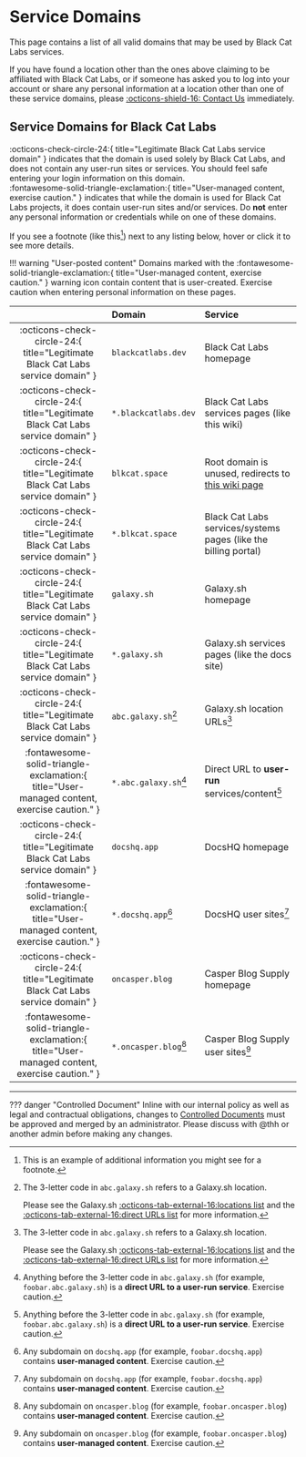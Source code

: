 # Service Domains
This page contains a list of all valid domains that may be used by Black Cat Labs services.

If you have found a location other than the ones above claiming to be affiliated with Black Cat Labs, or if someone has asked you to log into your account or share any personal information at a location other than one of these service domains, please [:octicons-shield-16: Contact Us](../contact/abuse.md) immediately.

## Service Domains for Black Cat Labs

:octicons-check-circle-24:{ title="Legitimate Black Cat Labs service domain" } indicates that the domain is used solely by Black Cat Labs, and does not contain any user-run sites or services. You should feel safe entering your login information on this domain.  
:fontawesome-solid-triangle-exclamation:{ title="User-managed content, exercise caution." } indicates that while the domain is used for Black Cat Labs projects, it does contain user-run sites and/or services. Do **not** enter any personal information or credentials while on one of these domains.

If you see a footnote (like this[^1]) next to any listing below, hover or click it to see more details.

!!! warning "User-posted content"
    Domains marked with the :fontawesome-solid-triangle-exclamation:{ title="User-managed content, exercise caution." } warning icon contain content that is user-created. Exercise caution when entering personal information on these pages.

|                            | Domain               | Service |
| :------------------------: | :------------------- | :------ |
| :octicons-check-circle-24:{ title="Legitimate Black Cat Labs service domain" } | `blackcatlabs.dev`   | Black Cat Labs homepage |
| :octicons-check-circle-24:{ title="Legitimate Black Cat Labs service domain" } | `*.blackcatlabs.dev` | Black Cat Labs services pages (like this wiki) |
| :octicons-check-circle-24:{ title="Legitimate Black Cat Labs service domain" } | `blkcat.space`       | Root domain is unused, redirects to [this wiki page](blkcat-space.md)
| :octicons-check-circle-24:{ title="Legitimate Black Cat Labs service domain" } | `*.blkcat.space`     | Black Cat Labs services/systems pages (like the billing portal) |
| :octicons-check-circle-24:{ title="Legitimate Black Cat Labs service domain" } | `galaxy.sh`          | Galaxy.sh homepage |
| :octicons-check-circle-24:{ title="Legitimate Black Cat Labs service domain" } | `*.galaxy.sh`        | Galaxy.sh services pages (like the docs site) |
| :octicons-check-circle-24:{ title="Legitimate Black Cat Labs service domain" } | `abc.galaxy.sh`[^2]  | Galaxy.sh location URLs[^2] |
| :fontawesome-solid-triangle-exclamation:{ title="User-managed content, exercise caution." } | `*.abc.galaxy.sh`[^3]    | Direct URL to **user-run** services/content[^3] |
| :octicons-check-circle-24:{ title="Legitimate Black Cat Labs service domain" } | `docshq.app`         | DocsHQ homepage |
| :fontawesome-solid-triangle-exclamation:{ title="User-managed content, exercise caution." } | `*.docshq.app`[^4]   | DocsHQ user sites[^4] |
| :octicons-check-circle-24:{ title="Legitimate Black Cat Labs service domain" } | `oncasper.blog`      | Casper Blog Supply homepage |
| :fontawesome-solid-triangle-exclamation:{ title="User-managed content, exercise caution." } | `*.oncasper.blog`[^5] | Casper Blog Supply user sites[^5] |

---
??? danger "Controlled Document"
    Inline with our internal policy as well as legal and contractual obligations, changes to [Controlled Documents](../meta/editing/controlled-documents.md) must be approved and merged by an administrator. Please discuss with @thh or another admin before making any changes.


[^1]:
    This is an example of additional information you might see for a footnote.
[^2]:
    The 3-letter code in `abc.galaxy.sh` refers to a Galaxy.sh location.

    Please see the Galaxy.sh [:octicons-tab-external-16:locations list](https://docs.galaxy.sh/reference/locations/#location-list) and the [:octicons-tab-external-16:direct URLs list](https://docs.galaxy.sh/reference/locations/#direct-urls-list) for more information.
[^3]:
    Anything before the 3-letter code in `abc.galaxy.sh` (for example, `foobar.abc.galaxy.sh`) is a **direct URL to a user-run service**. Exercise caution.
[^4]:
    Any subdomain on `docshq.app` (for example, `foobar.docshq.app`) contains **user-managed content**. Exercise caution.
[^5]:
    Any subdomain on `oncasper.blog` (for example, `foobar.oncasper.blog`) contains **user-managed content**. Exercise caution.